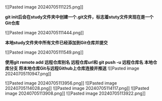 ![[Pasted image 20240705111225.png]]

**git init后会在study文件夹中创建一个.git文件，标志着stuty文件夹现在是一个Git仓库**

![[Pasted image 20240705111444.png]]

**本地study文件夹中所有文件已经添加到Git仓库并提交**

![[Pasted image 20240705111549.png]]

**使用git remote add 远程仓库别名 远程仓库url和
git push -u 远程仓库名 本地仓库分支
将本地仓库Git与远程Github上仓库连接并推送**
![[Pasted image 20240705110947.png]]


![[Pasted image 20240705113956.png]]
![[Pasted image 20240705114028.png]]
![[Pasted image 20240705114117.png]]
 ![[Pasted image 20240705113908.png]]
 ![[Pasted image 20240705113922.png]]